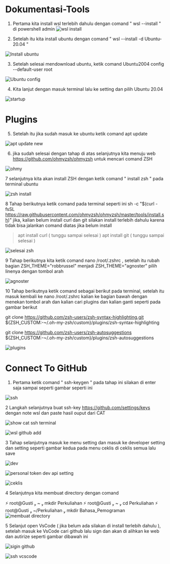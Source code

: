 # Dokumentasi-Tools
1. Pertama kita install wsl terlebih dahulu dengan comand " wsl --install " di powershell admin
![wsl install](https://user-images.githubusercontent.com/113918395/193439896-7e0d9059-6e2a-4f89-b7fa-4f69ee4cb755.png)

2. Setelah itu kita install ubuntu dengan comand " wsl --install -d Ubuntu-20.04 "

![Install ubuntu](https://user-images.githubusercontent.com/113918395/193439928-4b51aabf-7ac0-4c15-a16b-e323aab05d05.png)

3. Setelah selesai mendownload ubuntu, ketik comand Ubuntu2004 config --default-user root 

![Ubuntu config](https://user-images.githubusercontent.com/113918395/193439998-4cdf1937-4503-4584-a27d-9a3e3316b685.png)

4. Kita lanjut dengan masuk terminal lalu ke setting dan pilih Ubuntu 20.04

![startup](https://user-images.githubusercontent.com/113918395/193440049-e8932273-9de0-413e-bd01-6d96f1ade7c0.png)

# Plugins

5. Setelah itu jika sudah masuk ke ubuntu ketik comand apt update 

![apt update new](https://user-images.githubusercontent.com/113918395/193440799-2efd9be3-820d-46db-8bf0-c4b661fab4d2.png)

6. jika sudah selesai dengan tahap di atas selanjutnya kita menuju web https://github.com/ohmyzsh/ohmyzsh untuk mencari comand ZSH

![ohmy](https://user-images.githubusercontent.com/113918395/193440918-0049c2b6-6a9b-40e4-9abe-fdab5bb94c95.png)

7 selanjutnya kita akan install ZSH dengan ketik comand " install zsh " pada terminal ubuntu

![zsh install](https://user-images.githubusercontent.com/113918395/193440977-9048177c-59ef-4bb7-98fd-526214740493.png)

8 Tahap berikutnya ketik comand pada terminal seperti ini sh -c "$(curl -fsSL https://raw.githubusercontent.com/ohmyzsh/ohmyzsh/master/tools/install.sh)" 
jika, kalian belum install curl dan git silakan install terlebih dahulu karena tidak bisa jalankan comand diatas jika belum install

>apt install curl ( tunggu sampai selesai )
>apt install git  ( tunggu sampai selesai )

![selesai zsh](https://user-images.githubusercontent.com/113918395/193441880-babfe245-826a-4acb-bf85-377ada98f525.png)

9 Tahap berikutnya kita ketik comand nano /root/.zshrc , setelah itu rubah bagian ZSH_THEME="robbrussel" menjadi ZSH_THEME="agnoster" 
pilih linenya dengan tombol arah

![agnoster](https://user-images.githubusercontent.com/113918395/193442344-960d4c91-3436-4f90-a101-10f7ae4d7a8e.png)

10 Tahap berikutnya ketik comand sebagai berikut pada terminal, setelah itu masuk kembali ke nano /root/.zshrc kalian ke bagian bawah dengan menekan tombol arah dan kalian cari plugins dan kalian ganti seperti pada gambar berikut

git clone https://github.com/zsh-users/zsh-syntax-highlighting.git ${ZSH_CUSTOM:-~/.oh-my-zsh/custom}/plugins/zsh-syntax-highlighting

git clone https://github.com/zsh-users/zsh-autosuggestions ${ZSH_CUSTOM:-~/.oh-my-zsh/custom}/plugins/zsh-autosuggestions

![plugins](https://user-images.githubusercontent.com/113918395/193443047-91831b98-8085-42fe-8086-06a122162a29.png)


# Connect To GitHub

1. Pertama ketik comand " ssh-keygen " pada tahap ini silakan di enter saja sampai seperti gambar seperti ini

![ssh](https://user-images.githubusercontent.com/113918395/193443677-2ad2e465-785e-4564-9125-1b3647864d28.png)


2 Langkah selanjutnya buat ssh-key https://github.com/settings/keys dengan note wsl dan paste hasil ouput dari CAT

![show cat ssh terminal](https://user-images.githubusercontent.com/113918395/193443980-09950d14-aab8-46bb-bffc-10eb1abf5377.png)

![wsl github add](https://user-images.githubusercontent.com/113918395/193444041-882759db-94fa-45b8-b989-1c88b33ecd6e.png)


3 Tahap selanjutnya masuk ke menu setting  dan masuk ke developer setting dan setting seperti gambar kedua
pada menu ceklis di ceklis semua lalu save

![dev](https://user-images.githubusercontent.com/113918395/193444263-fec101e9-c82c-4fbd-ac0c-1a1c78a0f119.png)

![personal token dev api setting](https://user-images.githubusercontent.com/113918395/193444323-87378844-8e02-4609-9c5b-c38668b7d436.png)

![ceklis](https://user-images.githubusercontent.com/113918395/193444337-236d18b8-5fbc-4380-bae2-93920445f09a.png)


4 Selanjutnya kita membuat directory dengan comand 

⚡ root@Gusti  ~  mkdir Perkuliahan
⚡ root@Gusti  ~  cd Perkuliahan
⚡ root@Gusti  ~/Perkuliahan  mkdir Bahasa_Pemograman
![membuat directory](https://user-images.githubusercontent.com/113918395/193444575-96e88dab-481c-45f6-ae8d-7ad719b081f1.png)

5 Selanjut open VsCode ( jika belum ada silakan di install terlebih dahulu ), setelah masuk ke VsCode cari github lalu sign dan akan di alihkan ke web dan autirize seperti gambar dibawah ini

![sigin github](https://user-images.githubusercontent.com/113918395/193445009-f662a0c9-7bde-4b3b-bae5-3e432be40710.png)

![ssh vcscode](https://user-images.githubusercontent.com/113918395/193445031-b2e0ff3f-f4cb-499d-884e-eaefc69093f1.png)




